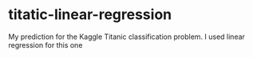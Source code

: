 # titatic-linear-regression
My prediction for the Kaggle Titanic classification problem. I used linear regression for this one
